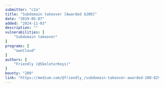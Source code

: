 ```yaml
---
submitter: "c2a"
title: "Subdomain takeover [Awarded $200]"
date: "2019-05-07"
added: "2024-11-03"
description: ""
vulnerabilities: [
    "Subdomain takeover"
]
programs: [
    "ownCloud"
]
authors: [
    "Friendly (@SkeletorKeys)"
]
bounty: "200"
link: "https://medium.com/@friendly_/subdomain-takeover-awarded-200-8296f4abe1b0"
---
```




